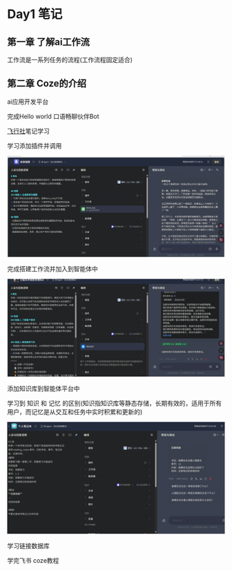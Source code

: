 # Day1 笔记

## 第一章 了解ai工作流

工作流是一系列任务的流程(工作流程固定适合)

## 第二章 Coze的介绍

ai应用开发平台

完成Hello world 口语畅聊伙伴Bot

[飞行社](https://www.feishu.cn/community/article?id=7415932355996549148&%3Ffrom=ai_search&from=share)笔记学习

学习添加插件并调用 

![image-20250714130132435](image/imageTask1_1.png)

完成搭建工作流并加入到智能体中

![image-20250714135825468](image/imageTask1_2.png)

添加知识库到智能体平台中



学习到 知识 和 记忆 的区别(知识指知识库等静态存储，长期有效的，适用于所有用户，而记忆是从交互和任务中实时积累和更新的)

![image-20250714184655380](image/imageTask1_3.png)

学习链接数据库

学完飞书 coze教程
